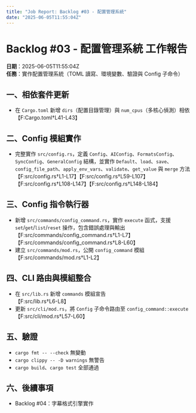 ```yaml
---
title: "Job Report: Backlog #03 - 配置管理系統"
date: "2025-06-05T11:55:04Z"
---
```


# Backlog #03 - 配置管理系統 工作報告

**日期**：2025-06-05T11:55:04Z  
**任務**：實作配置管理系統（TOML 讀寫、環境變數、驗證與 Config 子命令）

## 一、相依套件更新

- 在 `Cargo.toml` 新增 `dirs`（配置目錄管理）與 `num_cpus`（多核心偵測）相依  
  【F:Cargo.toml†L41-L43】

## 二、Config 模組實作

- 完整實作 `src/config.rs`，定義 `Config`、`AIConfig`、`FormatsConfig`、`SyncConfig`、`GeneralConfig` 結構，並實作 `Default`、`load`、`save`、`config_file_path`、`apply_env_vars`、`validate`、`get_value` 與 `merge` 方法  
  【F:src/config.rs†L1-L17】【F:src/config.rs†L59-L107】【F:src/config.rs†L108-L147】【F:src/config.rs†L148-L184】

## 三、Config 指令執行器

- 新增 `src/commands/config_command.rs`，實作 `execute` 函式，支援 `set`/`get`/`list`/`reset` 操作，包含錯誤處理與輸出  
  【F:src/commands/config_command.rs†L1-L7】【F:src/commands/config_command.rs†L8-L60】
- 建立 `src/commands/mod.rs`，公開 `config_command` 模組  
  【F:src/commands/mod.rs†L1-L2】

## 四、CLI 路由與模組整合

- 在 `src/lib.rs` 新增 `commands` 模組宣告  
  【F:src/lib.rs†L6-L8】
- 更新 `src/cli/mod.rs`，將 `Config` 子命令路由至 `config_command::execute`  
  【F:src/cli/mod.rs†L57-L60】

## 五、驗證

- `cargo fmt -- --check` 無變動
- `cargo clippy -- -D warnings` 無警告
- `cargo build`、`cargo test` 全部通過

## 六、後續事項

- Backlog #04：字幕格式引擎實作
